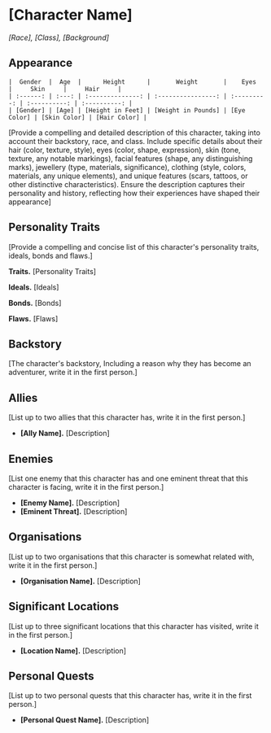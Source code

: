 # [Character Name]

_[Race], [Class], [Background]_

## Appearance

```
|  Gender  |  Age  |      Height      |       Weight       |    Eyes     |     Skin     |     Hair     |
| :------: | :---: | :--------------: | :----------------: | :---------: | :----------: | :----------: |
| [Gender] | [Age] | [Height in Feet] | [Weight in Pounds] | [Eye Color] | [Skin Color] | [Hair Color] |
```

[Provide a compelling and detailed description of this character, taking into account their backstory, race, and class. Include specific details about their hair (color, texture, style), eyes (color, shape, expression), skin (tone, texture, any notable markings), facial features (shape, any distinguishing marks), jewellery (type, materials, significance), clothing (style, colors, materials, any unique elements), and unique features (scars, tattoos, or other distinctive characteristics). Ensure the description captures their personality and history, reflecting how their experiences have shaped their appearance]

## Personality Traits

[Provide a compelling and concise list of this character's personality traits, ideals, bonds and flaws.]

**Traits.** [Personality Traits]

**Ideals.** [Ideals]

**Bonds.** [Bonds]

**Flaws.** [Flaws]

## Backstory

[The character's backstory, Including a reason why they has become an adventurer, write it in the first person.]

## Allies

[List up to two allies that this character has, write it in the first person.]

- **[Ally Name].** [Description]

## Enemies

[List one enemy that this character has and one eminent threat that this character is facing, write it in the first person.]

- **[Enemy Name].** [Description]
- **[Eminent Threat].** [Description]

## Organisations

[List up to two organisations that this character is somewhat related with, write it in the first person.]

- **[Organisation Name].** [Description]

## Significant Locations

[List up to three significant locations that this character has visited, write it in the first person.]

- **[Location Name].** [Description]

## Personal Quests

[List up to two personal quests that this character has, write it in the first person.]

- **[Personal Quest Name].** [Description]
